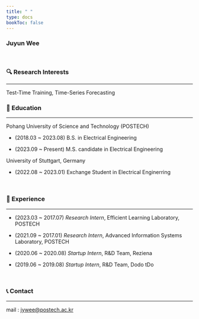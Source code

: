 ```yaml
---
title: " "
type: docs
bookToc: false
---
```


### **Juyun Wee**

<br>

### 🔍 Research Interests
---
Test-Time Training, Time-Series Forecasting

### 🏫 Education
---
Pohang University of Science and Technology (POSTECH) <br>

- (2018.03 ~ 2023.08) B.S. in Electrical Engineering <br>
  
- (2023.09 ~ Present) M.S. candidate in Electrical Engineering <br>

University of Stuttgart, Germany <br>

- (2022.08 ~ 2023.01) Exchange Student in Electrical Enginerring   

<br>

### 🏢 Experience
---
- (2023.03 ~ 2017.07) *Research Intern*, Efficient Learning Laboratory, POSTECH <br>

- (2021.09 ~ 2017.01) *Research Intern*, Advanced Information Systems Laboratory, POSTECH <br>

- (2020.06 ~ 2020.08) *Startup Intern*, R&D Team, Reziena <br>

- (2019.06 ~ 2019.08) *Startup Intern*, R&D Team, Dodo tDo <br>



<br>


### 📞 Contact
---

mail : jywee@postech.ac.kr